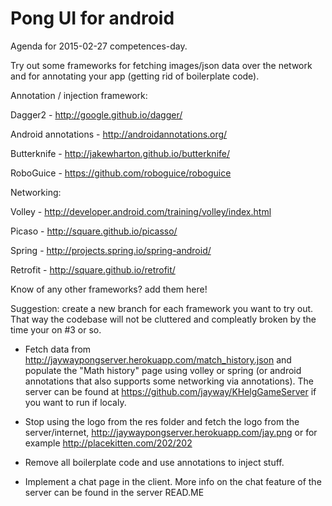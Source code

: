 # Pong UI for android

Agenda for 2015-02-27 competences-day.

Try out some frameworks for fetching images/json data over the network and for annotating your app (getting rid of boilerplate code).

Annotation / injection framework:

Dagger2 - http://google.github.io/dagger/ 

Android annotations - http://androidannotations.org/

Butterknife - http://jakewharton.github.io/butterknife/

RoboGuice - https://github.com/roboguice/roboguice

Networking:

Volley - http://developer.android.com/training/volley/index.html

Picaso - http://square.github.io/picasso/

Spring - http://projects.spring.io/spring-android/

Retrofit - http://square.github.io/retrofit/


Know of any other frameworks? add them here!

Suggestion: create a new branch for each framework you want to try out. That way the codebase will not be cluttered and compleatly broken by the time your on #3 or so.

* Fetch data from http://jaywaypongserver.herokuapp.com/match_history.json and populate the "Math history" page using volley or spring (or android annotations that also supports some networking via annotations).
The server can be found at https://github.com/jayway/KHelgGameServer if you want to run if localy.

* Stop using the logo from the res folder and fetch the logo from the server/internet, http://jaywaypongserver.herokuapp.com/jay.png or for example http://placekitten.com/202/202

* Remove all boilerplate code and use annotations to inject stuff.

* Implement a chat page in the client. More info on the chat feature of the server can be found in the server READ.ME
